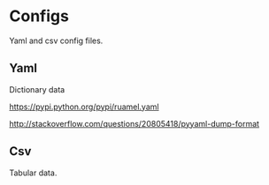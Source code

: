 # Configs
Yaml and csv config files. 

## Yaml

Dictionary data

https://pypi.python.org/pypi/ruamel.yaml

http://stackoverflow.com/questions/20805418/pyyaml-dump-format

## Csv
Tabular data.
